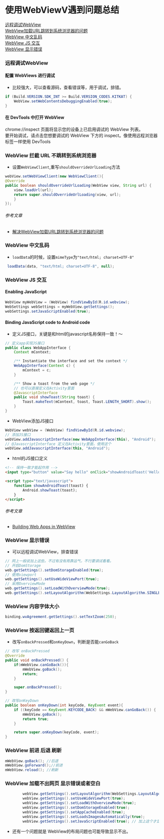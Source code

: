使用WebViewV遇到问题总结
================

[远程调试WebView](Webview/使用WebView遇到问题总结.md#远程调试webview)  
[WebView加载URL跳转到系统浏览器的问题](Webview/使用WebView遇到问题总结.md#webview加载url跳转到系统浏览器的问题)  
[WebView 中文乱码](Webview/使用WebView遇到问题总结.md#webview-中文乱码)  
[WebView JS 交互](Webview/使用WebView遇到问题总结.md#webview-js-交互)  
[WebView 显示错误](Webview/使用WebView遇到问题总结.md#webview-显示错误)

### 远程调试WebView

#### 配置 WebViews 进行调试

- 比较强大，可以查看源码，查看错误等，用于调试，排错。

```java
if (Build.VERSION.SDK_INT >= Build.VERSION_CODES.KITKAT) {
    WebView.setWebContentsDebuggingEnabled(true);
}
```

#### 在 DevTools 中打开 WebView

chrome://inspect 页面将显示您的设备上已启用调试的 WebView 列表。  
要开始调试，请点击您想要调试的 WebView 下方的 inspect。像使用远程浏览器标签一样使用 DevTools

### WebView 拦截 URL 不跳转到系统浏览器

- 设置`WebViewClient`,重写`shouldOverrideUrlLoading`方法
``` java
webView.setWebViewClient(new WebViewClient(){
@Override
public boolean shouldOverrideUrlLoading(WebView view, String url) {
    view.loadUrl(url);
    return super.shouldOverrideUrlLoading(view, url);
    }
});
```

###### 参考文章
- [解决WebView加载URL跳转到系统浏览器的问题](https://blog.csdn.net/yy1300326388/article/details/43965493)


### WebView 中文乱码

- `loadData`的时候，设置`mimeType`为`"text/html; charset=UTF-8"`

```java
 loadData(data, "text/html; charset=UTF-8", null);
```

### WebView JS 交互

#### Enabling JavaScript

```java
WebView myWebView = (WebView) findViewById(R.id.webview);
WebSettings webSettings = myWebView.getSettings();
webSettings.setJavaScriptEnabled(true);
```

#### Binding JavaScript code to Android code

- 定义JS接口，关键是和html的javascript名称保持一致！～

```java
// 定义app实现JS接口
public class WebAppInterface {
    Context mContext;

    /** Instantiate the interface and set the context */
    WebAppInterface(Context c) {
        mContext = c;
    }

    /** Show a toast from the web page */
    // 也可以直接定义在Activity里面
    @JavascriptInterface
    public void showToast(String toast) {
        Toast.makeText(mContext, toast, Toast.LENGTH_SHORT).show();
    }
}
```

- WebView添加JS接口

```java
WebView webView = (WebView) findViewById(R.id.webview);
// 添加JS接口
webView.addJavascriptInterface(new WebAppInterface(this), "Android");
// @JavascriptInterface 定义在Activity里面，使用这个
webView.addJavascriptInterface(this, "Android");
```

- html的JS接口定义

```html
<!-- 保持一致才能起作用 -->
<input type="button" value="Say hello" onClick="showAndroidToast('Hello Android!')" />

<script type="text/javascript">
    function showAndroidToast(toast) {
        Android.showToast(toast);
    }
</script>
```

###### 参考文章

- [Building Web Apps in WebView](https://developer.android.com/guide/webapps/webview)

### WebView 显示错误

- 可以远程调试WebView，排查错误

```java
// 网上一般说加上这些。不过有没有用靠运气，不行要调试看看。
// 开启DomStorage
web.getSettings().setDomStorageEnabled(true);
// 使用viewport
web.getSettings().setUseWideViewPort(true);
// 采用OverviewMode
web.getSettings().setLoadWithOverviewMode(true);
web.getSettings().setLayoutAlgorithm(WebSettings.LayoutAlgorithm.SINGLE_COLUMN);
```



### WebView 内容字体大小

```java
binding.wvAgreement.getSettings().setTextZoom(250);
```

### WebView 按返回键返回上一页

- 改写`onBackPressed`和`onKeyDown`，判断是否能`canGoBack`

```java
// 改写 onBackPressed
@Override
public void onBackPressed() {
    if(mWebView.canGoBack()){
        mWebView.goBack();
        return;
    }

    super.onBackPressed();
}

// 改写onKeyDown
public boolean onKeyDown(int keyCode, KeyEvent event){
    if ((keyCode == KeyEvent.KEYCODE_BACK) && mWebView.canGoBack()) {
        mWebView.goBack();
        return true;
    }

    return super.onKeyDown(keyCode, event);
}
```

### WebView 前进 后退 刷新

```java
mWebView.goBack(); //后退
mWebView.goForward();//前进
mWebView.reload(); //刷新
```

### WebView 加载不出网页 显示错误或者空白

```java
        webView.getSettings().setLayoutAlgorithm(WebSettings.LayoutAlgorithm.SINGLE_COLUMN);
        webView.getSettings().setUseWideViewPort(true);
        webView.getSettings().setLoadWithOverviewMode(true);
        webView.getSettings().setDomStorageEnabled(true);
        webView.getSettings().setAppCacheEnabled(true);
        webView.getSettings().setLoadsImagesAutomatically(true);
        webView.getSettings().setJavaScriptEnabled(true); // 加上这个才显示正确
```

- 还有一个问题就是 WebView的布局问题也可能导致显示不出。

